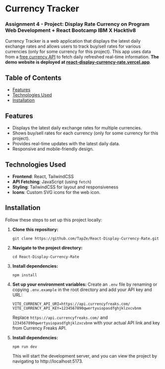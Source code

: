 # Currency Tracker

### Assignment 4 - Project: Display Rate Currency on Program Web Development + React Bootcamp IBM X Hacktiv8

Currency Tracker is a web application that displays the latest daily exchange rates and allows users to track buy/sell rates for various currencies (only for some currency for this project). This app uses data from a [free currency API](https://currencyfreaks.com) to fetch daily refreshed real-time information. **The demo website is deployed at [react-display-currency-rate.vercel.app](react-display-currency-rate.vercel.app)**.

## Table of Contents

- [Features](#features)
- [Technologies Used](#technologies-used)
- [Installation](#installation)

## Features

- Displays the latest daily exchange rates for multiple currencies.
- Shows buy/sell rates for each currency (only for some currency for this project).
- Provides real-time updates with the latest daily data.
- Responsive and mobile-friendly design.

## Technologies Used

- **Frontend**: React, TailwindCSS
- **API Fetching**: JavaScript (using `fetch`)
- **Styling**: TailwindCSS for layout and responsiveness
- **Icons**: Custom SVG icons for the web icon.

## Installation
Follow these steps to set up this project locally:

1. **Clone this repository:**

   ```
   git clone https://github.com/TapZe/React-Display-Currency-Rate.git
   ```

2. **Navigate to the project directory:**

   ```
   cd React-Display-Currency-Rate
   ```

3. **Install dependencies:**

   ```
   npm install
   ```

5. **Set up your environment variables:**
   Create an `.env` file by renaming or copying `.env.example` in the root directory and add your API key and URL:

   ```
   VITE_CURRENCY_API_URI=https://api.currencyfreaks.com/
   VITE_CURRENCY_API_KEY=1234567890qwertyuiopasdfghjklzxcvbnm
   ```
   Replace `https://api.currencyfreaks.com/` and `1234567890qwertyuiopasdfghjklzxcvbnm` with your actual API link and key from Currency Freaks API.
   
6. **Install dependencies:**

   ```
   npm run dev
   ```
   This will start the development server, and you can view the project by navigating to http://localhost:5173.
